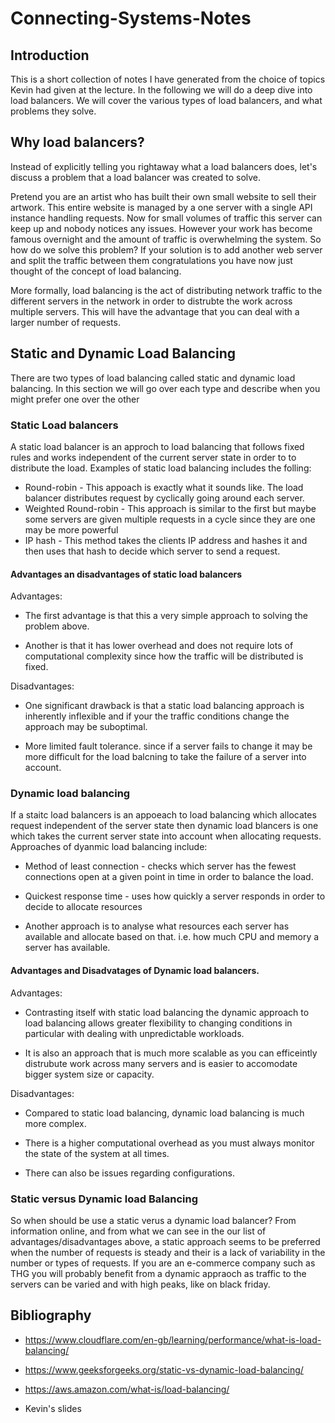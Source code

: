 # Connecting-Systems-Notes

## Introduction

This is a short collection of notes I have generated from 
the choice of topics Kevin had given at the lecture. 
In the following we will do a deep dive into load balancers.
 We will cover the various types of load balancers, and what problems they solve.


## Why load balancers?

Instead of explicitly telling you rightaway what a load balancers does, 
let's discuss a problem that a load balancer was created to solve. 

Pretend you are an artist who has built their own small 
website to sell their artwork. This entire website is managed by a 
one server with a single API instance handling requests. 
Now for small volumes of traffic this server can keep up and 
nobody notices any issues. However your work has become famous 
overnight and the amount of traffic is overwhelming the system. 
So how do we solve this problem? If your solution is to 
add another web server and split the traffic between them congratulations 
you have now just thought of the concept of load balancing.

More formally, load balancing is the act of distributing network traffic to 
the different servers in the network in order to distrubte the work across 
multiple servers. This will have the advantage that you can deal with a larger number of requests.

## Static and Dynamic Load Balancing

There are two types of load balancing called static and dynamic load balancing. 
In this section we will go over each type 
and describe when you might prefer one over the other

### Static Load balancers

A static load balancer is an approch to load balancing that follows fixed rules 
and works independent of the current server state in order to to distribute the load. 
Examples of static load balancing includes the folling:

- Round-robin - This appoach is exactly what it sounds like. The 
load balancer distributes request by cyclically going around each server.
- Weighted Round-robin - This approach is similar to the first 
but maybe some servers are given multiple requests in a cycle 
since they are one may be more powerful
- IP hash - This method takes the clients IP address and hashes 
it and then uses that hash to decide which server to send a request.

#### Advantages an disadvantages of static load balancers

Advantages:

- The first advantage is that this a very simple approach to solving 
the problem above.

- Another is that it has lower overhead and does not require lots 
of computational complexity since how the traffic will be distributed is fixed.

Disadvantages:

- One significant drawback is that a static load balancing approach 
is inherently inflexible and if your the traffic conditions change the approach may be suboptimal.

- More limited fault tolerance. since if a server fails to change 
it may be more difficult for the load balcning to take the failure 
of a server into account.




### Dynamic load balancing 

If a staitc load balancers is an appoeach to load balancing which allocates request independent of the server state 
then dynamic load blancers is one which takes the current server state into account when allocating requests. Approaches of dyanmic load balancing include:

- Method of least connection - checks which server has the fewest 
connections open at a given point in time in order to balance the load.

- Quickest response time - uses how quickly a server responds in 
order to decide to allocate resources

- Another approach is to analyse what resources each server 
has available and allocate based on that. i.e. how much CPU and 
memory a server has available.

#### Advantages and Disadvatages of Dynamic load balancers.

Advantages:

- Contrasting itself with static load balancing the dynamic 
approach to load balancing allows greater flexibility to changing conditions in 
particular with dealing with unpredictable workloads.

- It is also an approach that is much more scalable as you can 
efficeintly distrubute work across many servers and is easier to 
accomodate bigger system size or capacity.

Disadvantages:

- Compared to static load balancing, dynamic load balancing is much more complex.

- There is a higher computational overhead as you must always monitor 
the state of the system at all times.

- There can also be issues regarding configurations.


### Static versus Dynamic load Balancing

So when should be use a static verus a dynamic load balancer? 
From information online, and from what we can see in the our list of 
advantages/disadvantages above, a 
static approach seems to be preferred when the number of requests is 
steady and their is a lack of variability in the number or types of requests. 
If you are an e-commerce company such as THG you will probably benefit 
from a dynamic appraoch as traffic to the servers can be varied and with high peaks, 
like on black friday.

## Bibliography 

- https://www.cloudflare.com/en-gb/learning/performance/what-is-load-balancing/

- https://www.geeksforgeeks.org/static-vs-dynamic-load-balancing/

- https://aws.amazon.com/what-is/load-balancing/

- Kevin's slides






